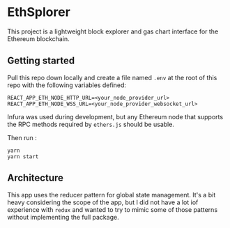 # EthSplorer

This project is a lightweight block explorer and gas chart interface for the Ethereum blockchain.

## Getting started

Pull this repo down locally and create a file named `.env` at the root of this repo with the following variables defined:

```
REACT_APP_ETH_NODE_HTTP_URL=<your_node_provider_url>
REACT_APP_ETH_NODE_WSS_URL=<your_node_provider_websocket_url>
```

Infura was used during development, but any Ethereum node that supports the RPC methods required by `ethers.js` should be usable.

Then run :

```
yarn
yarn start
```

## Architecture

This app uses the reducer pattern for global state management. It's a bit heavy considering the scope of the app, but I did not have a lot iof experience with `redux` and wanted to try to mimic some of those patterns without implementing the full package.
